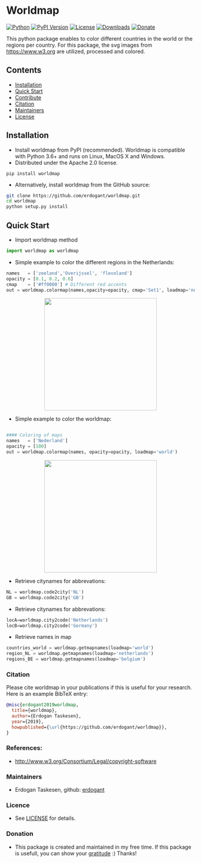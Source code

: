 # Worldmap

[![Python](https://img.shields.io/pypi/pyversions/worldmap)](https://img.shields.io/pypi/pyversions/worldmap)
[![PyPI Version](https://img.shields.io/pypi/v/worldmap)](https://pypi.org/project/worldmap/)
[![License](https://img.shields.io/badge/license-MIT-green.svg)](https://github.com/erdogant/googletrends/blob/master/LICENSE)
[![Downloads](https://pepy.tech/badge/worldmap/week)](https://pepy.tech/project/worldmap/week)
[![Donate](https://img.shields.io/badge/donate-grey.svg)](https://erdogant.github.io/donate/?currency=USD&amount=5)

This python package enables to color different countries in the world or the regions per country. For this package, the svg images from https://www.w3.org are utilized, processed and colored.


## Contents
- [Installation](#-installation)
- [Quick Start](#-quick-start)
- [Contribute](#-contribute)
- [Citation](#-citation)
- [Maintainers](#-maintainers)
- [License](#-copyright)

## Installation
* Install worldmap from PyPI (recommended). Worldmap is compatible with Python 3.6+ and runs on Linux, MacOS X and Windows. 
* Distributed under the Apache 2.0 license.

```
pip install worldmap
```
* Alternatively, install worldmap from the GitHub source:

```bash
git clone https://github.com/erdogant/worldmap.git
cd worldmap
python setup.py install
```  

## Quick Start
- Import worldmap method

```python
import worldmap as worldmap
```

- Simple example to color the different regions in the Netherlands:
```python
names   = ['zeeland','Overijssel', 'flevoland']
opacity = [0.1, 0.2, 0.6]
cmap    = ['#ff0000'] # Different red accents
out = worldmap.colormap(names,opacity=opacity, cmap='Set1', loadmap='netherlands', filename='nederlandMap.svg')
```
<p align="center">
  <img src="https://github.com/erdogant/worldmap/blob/master/docs/figs/figure_netherlands.png" width="300" />
</p>


- Simple example to color the worldmap:
```python

#### Coloring of maps   
names   = ['Nederland']
opacity = [100]
out = worldmap.colormap(names, opacity=opacity, loadmap='world')
```
<p align="center">
  <img src="https://github.com/erdogant/worldmap/blob/master/docs/figs/worldmap.png" width="300" />
</p>


- Retrieve citynames for abbrevations:
```python
NL = worldmap.code2city('NL')
GB = worldmap.code2city('GB')
```

- Retrieve citynames for abbrevations:
```python
locA=worldmap.city2code('Netherlands')
locB=worldmap.city2code('Germany')
```

- Retrieve names in map
```python
countries_world = worldmap.getmapnames(loadmap='world')
region_NL = worldmap.getmapnames(loadmap='netherlands')
regions_BE = worldmap.getmapnames(loadmap='belgium')
```

### Citation
Please cite worldmap in your publications if this is useful for your research. Here is an example BibTeX entry:
```BibTeX
@misc{erdogant2019worldmap,
  title={worldmap},
  author={Erdogan Taskesen},
  year={2019},
  howpublished={\url{https://github.com/erdogant/worldmap}},
}
```

### References:
* http://www.w3.org/Consortium/Legal/copyright-software

### Maintainers
* Erdogan Taskesen, github: [erdogant](https://github.com/erdogant)

### Licence
* See [LICENSE](LICENSE) for details.

### Donation
* This package is created and maintained in my free time. If this package is usefull, you can show your <a href="https://erdogant.github.io/donate/?currency=USD&amount=5">gratitude</a> :) Thanks!
